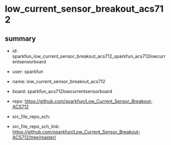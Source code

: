 # low_current_sensor_breakout_acs712
 
## summary 
* id: sparkfun_low_current_sensor_breakout_acs712_sparkfun_acs712lowcurrentsensorboard
* user: sparkfun
* name: low_current_sensor_breakout_acs712
* board: sparkfun_acs712lowcurrentsensorboard
* repo: https://github.com/sparkfun/Low_Current_Sensor_Breakout-ACS712



* src_file_repo_sch: 
* src_file_repo_sch_link: https://github.com/sparkfun/Low_Current_Sensor_Breakout-ACS712/tree/master/





